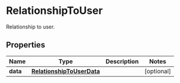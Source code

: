

# RelationshipToUser

Relationship to user.
## Properties

Name | Type | Description | Notes
------------ | ------------- | ------------- | -------------
**data** | [**RelationshipToUserData**](RelationshipToUserData.md) |  |  [optional]



